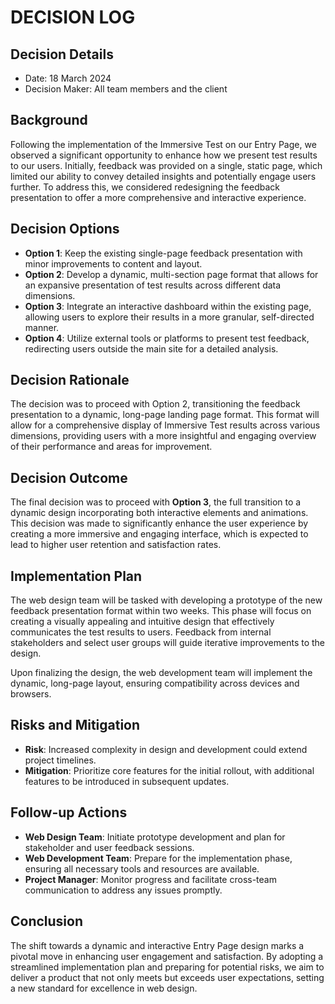 # DECISION LOG 
## Decision Details 
- Date: 18 March 2024
- Decision Maker: All team members and the client
  
## Background 
Following the implementation of the Immersive Test on our Entry Page, we observed a significant opportunity to enhance how we present test results to our users. Initially, feedback was provided on a single, static page, which limited our ability to convey detailed insights and potentially engage users further. To address this, we considered redesigning the feedback presentation to offer a more comprehensive and interactive experience.

## Decision Options 

- **Option 1**: Keep the existing single-page feedback presentation with minor improvements to content and layout.
- **Option 2**: Develop a dynamic, multi-section page format that allows for an expansive presentation of test results across different data dimensions.
- **Option 3**: Integrate an interactive dashboard within the existing page, allowing users to explore their results in a more granular, self-directed manner.
- **Option 4**: Utilize external tools or platforms to present test feedback, redirecting users outside the main site for a detailed analysis.

## Decision Rationale 
The decision was to proceed with Option 2, transitioning the feedback presentation to a dynamic, long-page landing page format. This format will allow for a comprehensive display of Immersive Test results across various dimensions, providing users with a more insightful and engaging overview of their performance and areas for improvement.

## Decision Outcome 
The final decision was to proceed with **Option 3**, the full transition to a dynamic design incorporating both interactive elements and animations. This decision was made to significantly enhance the user experience by creating a more immersive and engaging interface, which is expected to lead to higher user retention and satisfaction rates.

## Implementation Plan 

The web design team will be tasked with developing a prototype of the new feedback presentation format within two weeks. This phase will focus on creating a visually appealing and intuitive design that effectively communicates the test results to users. Feedback from internal stakeholders and select user groups will guide iterative improvements to the design.

Upon finalizing the design, the web development team will implement the dynamic, long-page layout, ensuring compatibility across devices and browsers.

## Risks and Mitigation 

- **Risk**: Increased complexity in design and development could extend project timelines.
- **Mitigation**: Prioritize core features for the initial rollout, with additional features to be introduced in subsequent updates.

## Follow-up Actions 

- **Web Design Team**: Initiate prototype development and plan for stakeholder and user feedback sessions.
- **Web Development Team**: Prepare for the implementation phase, ensuring all necessary tools and resources are available.
- **Project Manager**: Monitor progress and facilitate cross-team communication to address any issues promptly.

## Conclusion 

The shift towards a dynamic and interactive Entry Page design marks a pivotal move in enhancing user engagement and satisfaction. By adopting a streamlined implementation plan and preparing for potential risks, we aim to deliver a product that not only meets but exceeds user expectations, setting a new standard for excellence in web design.